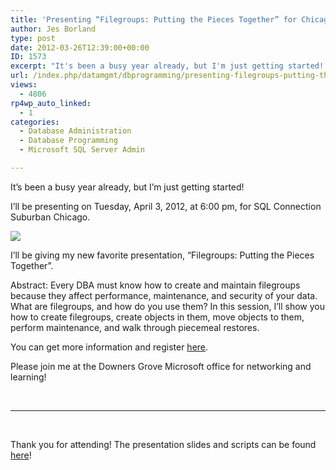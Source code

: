 ```yaml
---
title: 'Presenting “Filegroups: Putting the Pieces Together” for Chicago SQL Connections'
author: Jes Borland
type: post
date: 2012-03-26T12:39:00+00:00
ID: 1573
excerpt: "It's been a busy year already, but I'm just getting started! I'll be presenting on Tuesday, April 3, 2012, for SQL Connection Suburban Chicago."
url: /index.php/datamgmt/dbprogramming/presenting-filegroups-putting-the-pieces-1/
views:
  - 4806
rp4wp_auto_linked:
  - 1
categories:
  - Database Administration
  - Database Programming
  - Microsoft SQL Server Admin

---
```

It&#8217;s been a busy year already, but I&#8217;m just getting started!

I&#8217;ll be presenting on Tuesday, April 3, 2012, at 6:00 pm, for SQL Connection Suburban Chicago.

[![][1]][2]

I&#8217;ll be giving my new favorite presentation, &#8220;Filegroups: Putting the Pieces Together&#8221;.

Abstract: Every DBA must know how to create and maintain filegroups because they affect performance, maintenance, and security of your data. What are filegroups, and how do you use them? In this session, I&#8217;ll show you how to create filegroups, create objects in them, move objects to them, perform maintenance, and walk through piecemeal restores.

You can get more information and register [here][3].

Please join me at the Downers Grove Microsoft office for networking and learning!

 

* * *

 

Thank you for attending! The presentation slides and scripts can be found [here][4]!

 [1]: http://www.chicagosuburban.sqlpass.org/Portals/32/SQL_Connection_Logo.jpg
 [2]: http://www.chicagosuburban.sqlpass.org/
 [3]: http://www.eventbrite.com/org/408626502?s=7387619
 [4]: /media/users/grrlgeek/ChiSQL%2020120403.zip?mtime=1333543557